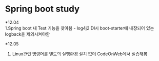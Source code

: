 # Spring boot study

*12.04 <br>
1.Spring boot 내 Test 기능을 찾아봄 - log4j2 DI시 boot-starter에 내장되어 있는 logback을 제외시켜야함

*12.05 <br>
1. Linux관련 명령어를 별도의 실행환경 설치 없이 CodeOnWeb에서 실습해봄
